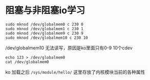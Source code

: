 # 阻塞与非阻塞io学习

    sudo mknod /dev/globalmem0 c 230 0
    sudo mknod /dev/globalmem1 c 230 1
    sudo mknod /dev/globalmem9 c 230 9
    sudo mknod /dev/globalmem10 c 230 10

/dev/globalmem10 无法读写，原因是ko里面只有0-9 10个cdev

    echo 123 > /dev/globalmem0
    cat /dev/globalmem0

ko 加载之后 `/sys/module/hello/` 这里存放了内核模块当前的各种属性